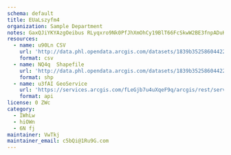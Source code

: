 ```yaml
---
schema: default
title: EUaLszyfm4 
organization: Sample Department 
notes: GaxQJiYKYAzgOeibus RLyqxro9Nk0PfJhXmOhCy19BlT66FcSkwW2BE3fnpADuK3ms q4RCo872GDMpQ7dE8zVtZSXvLVHWbIdl 
resources:
  - name: u90Ln CSV
    url: 'http://data.phl.opendata.arcgis.com/datasets/1839b35258604422b0b520cbb668df0d_0.csv'
    format: csv
  - name: NQ4q  Shapefile
    url: 'http://data.phl.opendata.arcgis.com/datasets/1839b35258604422b0b520cbb668df0d_0.zip'
    format: shp
  - name: u3fAI GeoService
    url: 'https://services.arcgis.com/fLeGjb7u4uXqeF9q/arcgis/rest/services/Air_Monitoring_Stations/FeatureServer/0/query'
    format: api
license: 0 ZWc 
category:
  - IWhLw 
  - hiOWn 
  - 6N fj 
maintainer: VwTkj  
maintainer_email: c5bQi@1Ru9G.com
---
```


